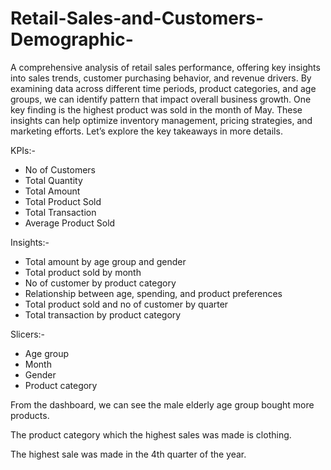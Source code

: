 # Retail-Sales-and-Customers-Demographic-
A comprehensive analysis of retail sales performance, offering key insights into sales trends, customer purchasing behavior, and revenue drivers.
By examining data across different time periods, product categories, and age groups, we can identify pattern that impact overall business growth. One key finding is the highest product was sold in the month of May. These insights can help optimize inventory management, pricing strategies, and marketing efforts. Let’s explore the key takeaways in more details. 

KPIs:-
- No of Customers
- ⁠Total Quantity 
- ⁠Total Amount 
- ⁠Total Product Sold
- ⁠Total Transaction 
- ⁠Average Product Sold

Insights:-
- Total amount by age group and gender 
- ⁠Total product sold by month
- ⁠No of customer by product category 
- ⁠Relationship between age, spending, and product preferences 
- ⁠Total product sold and no of customer by quarter 
- ⁠Total transaction by product category 

Slicers:-
- Age group 
- ⁠Month
- ⁠Gender
- ⁠Product category 

From the dashboard, we can see the male elderly age group bought more products. 

The product category which the highest sales was made is clothing. 

The highest sale was made in the 4th quarter of the year.
